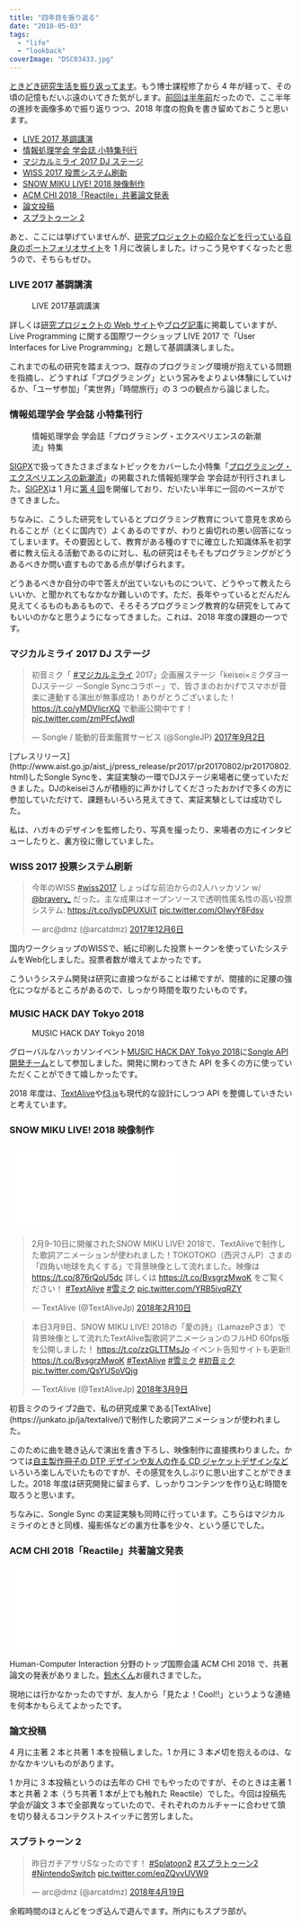 ```yaml
---
title: "四年目を振り返る"
date: "2018-05-03"
tags:
  - "life"
  - "lookback"
coverImage: "DSC03433.jpg"
---
```


[ときどき研究生活を振り返ってます](http://junkato.jp/ja/blog/category/life/lookback/)。もう博士課程修了から 4 年が経って、その頃の記憶もだいぶ遠のいてきた気がします。[前回は半年前](https://junkato.jp/ja/blog/2017/08/18/yearly-review-2016/)だったので、ここ半年の進捗を画像多めで振り返りつつ、2018 年度の抱負を書き留めておこうと思います。

- [LIVE 2017 基調講演](https://junkato.jp/ja/blog/2018/05/04/yearly-review-2017/#live2017)
- [情報処理学会 学会誌 小特集刊行](https://junkato.jp/ja/blog/2018/05/04/yearly-review-2017/#ipsj2017)
- [マジカルミライ 2017 DJ ステージ](https://junkato.jp/ja/blog/2018/05/04/yearly-review-2017/#mm2017)
- [WISS 2017 投票システム刷新](https://junkato.jp/ja/blog/2018/05/04/yearly-review-2017/#wiss2017)
- [SNOW MIKU LIVE! 2018 映像制作](https://junkato.jp/ja/blog/2018/05/04/yearly-review-2017/#sm2018)
- [ACM CHI 2018「Reactile」共著論文発表](https://junkato.jp/ja/blog/2018/05/04/yearly-review-2017/#reactile)
- [論文投稿](https://junkato.jp/ja/blog/2018/05/04/yearly-review-2017/#papers)
- [スプラトゥーン 2](https://junkato.jp/ja/blog/2018/05/04/yearly-review-2017/#splatoon2)

あと、ここには挙げていませんが、[研究プロジェクトの紹介などを行っている自身のポートフォリオサイト](https://junkato.jp/ja/)を 1 月に改装しました。けっこう見やすくなったと思うので、そちらもぜひ。

### LIVE 2017 基調講演

<figure className="center">
  <a href="/images/DSC03433.jpg"><img src="/images/DSC03433-1024x576.jpg" alt="" /></a>
  <figcaption>LIVE 2017基調講演</figcaption>
</figure>

詳しくは[研究プロジェクトの Web サイト](https://junkato.jp/ja/live-programming/)や[ブログ記事](https://junkato.jp/ja/blog/2017/10/08/live-programming/)に掲載していますが、Live Programming に関する国際ワークショップ LIVE 2017 で「User Interfaces for Live Programming」と題して基調講演しました。

これまでの私の研究を踏まえつつ、既存のプログラミング環境が抱えている問題を指摘し、どうすれば「プログラミング」という営みをよりよい体験にしていけるか、「ユーザ参加」「実世界」「時間旅行」の 3 つの観点から論じました。

### 情報処理学会 学会誌 小特集刊行

<figure className="none"><a href="https://sigpx.org/ipsj2017/"><img src="/images/sigpx-ipsj2017-cover.jpg" alt="" /></a><figcaption>情報処理学会 学会誌「プログラミング・エクスペリエンスの新潮流」特集</figcaption></figure>

[SIGPX](https://sigpx.org/)で扱ってきたさまざまなトピックをカバーした小特集「[プログラミング・エクスペリエンスの新潮流](https://sigpx.org/ipsj2017)」の掲載された情報処理学会 学会誌が刊行されました。[SIGPX](https://sigpx.org/)は 1 月に[第 4 回](https://sigpx.org/4)を開催しており、だいたい半年に一回のペースができてきました。

ちなみに、こうした研究をしているとプログラミング教育について意見を求められることが（とくに国内で）よくあるのですが、わりと歯切れの悪い回答になってしまいます。その要因として、教育がある種のすでに確立した知識体系を初学者に教え伝える活動であるのに対し、私の研究はそもそもプログラミングがどうあるべきか問い直すものである点が挙げられます。

どうあるべきか自分の中で答えが出ていないものについて、どうやって教えたらいいか、と聞かれてもなかなか難しいのです。ただ、長年やっているとだんだん見えてくるものもあるもので、そろそろプログラミング教育的な研究をしてみてもいいのかなと思うようになってきました。これは、2018 年度の課題の一つです。

### マジカルミライ 2017 DJ ステージ

<blockquote class="twitter-tweet" data-lang="ja"><p dir="ltr" lang="ja">初音ミク「 <a href="https://twitter.com/hashtag/%E3%83%9E%E3%82%B8%E3%82%AB%E3%83%AB%E3%83%9F%E3%83%A9%E3%82%A4?src=hash&amp;ref_src=twsrc%5Etfw">#マジカルミライ</a> 2017」企画展ステージ「keisei×ミクダヨー DJステージ －Songle Syncコラボ－」で、皆さまのおかげでスマホが音楽に連動する演出が無事成功！ありがとうございました！ <a href="https://t.co/yMDVlicrXQ">https://t.co/yMDVlicrXQ</a> で動画公開中です！ <a href="https://t.co/zmPFcfJwdl">pic.twitter.com/zmPFcfJwdl</a></p>— Songle / 能動的音楽鑑賞サービス (@SongleJP) <a href="https://twitter.com/SongleJP/status/903852572498202624?ref_src=twsrc%5Etfw">2017年9月2日</a></blockquote>[プレスリリース](http://www.aist.go.jp/aist_j/press_release/pr2017/pr20170802/pr20170802.html)したSongle Syncを、実証実験の一環でDJステージ来場者に使っていただきました。DJのkeiseiさんが積極的に声かけしてくださったおかげで多くの方に参加していただけて、課題もいろいろ見えてきて、実証実験としては成功でした。

私は、ハガキのデザインを監修したり、写真を撮ったり、来場者の方にインタビューしたりと、裏方役に徹していました。

### WISS 2017 投票システム刷新

<blockquote class="twitter-tweet" data-lang="ja"><p dir="ltr" lang="ja">今年のWISS <a href="https://twitter.com/hashtag/wiss2017?src=hash&amp;ref_src=twsrc%5Etfw">#wiss2017</a> しょっぱな前泊からの2人ハッカソン w/ <a href="https://twitter.com/bravery_?ref_src=twsrc%5Etfw">@bravery_</a> だった。主な成果はオープンソースで透明性匿名性の高い投票システム: <a href="https://t.co/IypDPUXUiT">https://t.co/IypDPUXUiT</a> <a href="https://t.co/OIwyY8Fdsv">pic.twitter.com/OIwyY8Fdsv</a></p>— arc@dmz (@arcatdmz) <a href="https://twitter.com/arcatdmz/status/938275468838625281?ref_src=twsrc%5Etfw">2017年12月6日</a></blockquote>国内ワークショップのWISSで、紙に印刷した投票トークンを使っていたシステムをWeb化しました。投票者数が増えてよかったです。

こういうシステム開発は研究に直接つながることは稀ですが、間接的に足腰の強化につながるところがあるので、しっかり時間を取りたいものです。

### MUSIC HACK DAY Tokyo 2018

<figure className="center">
  <a href="https://twitter.com/arcatdmz/status/960140907260489728"><img src="/images/DSC00289-1024x512.jpg" alt="" /></a>
  <figcaption>MUSIC HACK DAY Tokyo 2018</figcaption>
</figure>

グローバルなハッカソンイベント[MUSIC HACK DAY Tokyo 2018](http://entertechlab.jp/mhd2018/)に[Songle API 開発チーム](http://hackathon.songle.jp/)として参加しました。開発に関わってきた API を多くの方に使っていただくことができて嬉しかったです。

2018 年度は、[TextAlive](https://junkato.jp/ja/textalive/)や[f3.js](https://junkato.jp/ja/f3js/)も現代的な設計にしつつ API を整備していきたいと考えています。

### SNOW MIKU LIVE! 2018 映像制作

<iframe class="embed-responsive-item" src="//www.youtube.com/embed/0USE9AMu8i8" width="300" height="150" frameborder="0" allowfullscreen="allowfullscreen"></iframe>

<blockquote class="twitter-tweet" data-lang="ja"><p dir="ltr" lang="ja">2月9-10日に開催されたSNOW MIKU LIVE! 2018で、TextAliveで制作した歌詞アニメーションが使われました！TOKOTOKO（西沢さんP）さまの「四角い地球を丸くする」で背景映像として流れました。映像は <a href="https://t.co/876rQoU5dc">https://t.co/876rQoU5dc</a> 詳しくは <a href="https://t.co/BvsgrzMwoK">https://t.co/BvsgrzMwoK</a> をご覧ください！ <a href="https://twitter.com/hashtag/TextAlive?src=hash&amp;ref_src=twsrc%5Etfw">#TextAlive</a> <a href="https://twitter.com/hashtag/%E9%9B%AA%E3%83%9F%E3%82%AF?src=hash&amp;ref_src=twsrc%5Etfw">#雪ミク</a> <a href="https://t.co/YRB5ivqRZY">pic.twitter.com/YRB5ivqRZY</a></p>— TextAlive (@TextAliveJp) <a href="https://twitter.com/TextAliveJp/status/962291271967506432?ref_src=twsrc%5Etfw">2018年2月10日</a></blockquote>

<blockquote class="twitter-tweet" data-lang="ja"><p dir="ltr" lang="ja">本日3月9日、SNOW MIKU LIVE! 2018の「愛の詩」（LamazePさま）で背景映像として流れたTextAlive製歌詞アニメーションのフルHD 60fps版を公開しました！ <a href="https://t.co/zzGLTTMsJo">https://t.co/zzGLTTMsJo</a> イベント告知サイトも更新!! <a href="https://t.co/BvsgrzMwoK">https://t.co/BvsgrzMwoK</a> <a href="https://twitter.com/hashtag/TextAlive?src=hash&amp;ref_src=twsrc%5Etfw">#TextAlive</a> <a href="https://twitter.com/hashtag/%E9%9B%AA%E3%83%9F%E3%82%AF?src=hash&amp;ref_src=twsrc%5Etfw">#雪ミク</a> <a href="https://twitter.com/hashtag/%E5%88%9D%E9%9F%B3%E3%83%9F%E3%82%AF?src=hash&amp;ref_src=twsrc%5Etfw">#初音ミク</a> <a href="https://t.co/QsYUSoVQjg">pic.twitter.com/QsYUSoVQjg</a></p>— TextAlive (@TextAliveJp) <a href="https://twitter.com/TextAliveJp/status/971998815833153536?ref_src=twsrc%5Etfw">2018年3月9日</a></blockquote>初音ミクのライブ2曲で、私の研究成果である[TextAlive](https://junkato.jp/ja/textalive/)で制作した歌詞アニメーションが使われました。

このために曲を聴き込んで演出を書き下ろし、映像制作に直接携わりました。かつては[自主製作冊子の DTP デザインや友人の作る CD ジャケットデザインなど](https://junkato.jp/ja/design)いろいろ楽しんでいたものですが、その感覚を久しぶりに思い出すことができました。2018 年度は研究開発に留まらず、しっかりコンテンツを作り込む時間を取ろうと思います。

ちなみに、Songle Sync の実証実験も同時に行っています。こちらはマジカルミライのときと同様、撮影係などの裏方仕事を少々、という感じでした。

### ACM CHI 2018「Reactile」共著論文発表

<iframe class="embed-responsive-item" src="//www.youtube.com/embed/Gb7brajKCVE" width="300" height="150" frameborder="0" allowfullscreen="allowfullscreen"></iframe>

Human-Computer Interaction 分野のトップ国際会議 ACM CHI 2018 で、共著論文の発表がありました。[鈴木くん](http://ryosuzuki.org/)お疲れさまでした。

現地には行かなかったのですが、友人から「見たよ！Cool!!」というような連絡を何本かもらえてよかったです。

### 論文投稿

4 月に主著 2 本と共著 1 本を投稿しました。1 か月に 3 本〆切を抱えるのは、なかなかキツいものがあります。

1 か月に 3 本投稿というのは去年の CHI でもやったのですが、そのときは主著 1 本と共著 2 本（うち共著 1 本が上でも触れた Reactile）でした。今回は投稿先学会が論文 3 本で全部異なっていたので、それぞれのカルチャーに合わせて頭を切り替えるコンテクストスイッチに苦労しました。

### スプラトゥーン 2

<blockquote class="twitter-tweet" data-lang="ja"><p dir="ltr" lang="ja">昨日ガチアサリSなったのです！ <a href="https://twitter.com/hashtag/Splatoon2?src=hash&amp;ref_src=twsrc%5Etfw">#Splatoon2</a> <a href="https://twitter.com/hashtag/%E3%82%B9%E3%83%97%E3%83%A9%E3%83%88%E3%82%A5%E3%83%BC%E3%83%B32?src=hash&amp;ref_src=twsrc%5Etfw">#スプラトゥーン2</a> <a href="https://twitter.com/hashtag/NintendoSwitch?src=hash&amp;ref_src=twsrc%5Etfw">#NintendoSwitch</a> <a href="https://t.co/eqZQvvUVW9">pic.twitter.com/eqZQvvUVW9</a></p>— arc@dmz (@arcatdmz) <a href="https://twitter.com/arcatdmz/status/986975103341637632?ref_src=twsrc%5Etfw">2018年4月19日</a></blockquote>余暇時間のほとんどをつぎ込んで遊んでます。所内にもスプラ部が。

<script async src="https://platform.twitter.com/widgets.js" charset="utf-8"></script>

